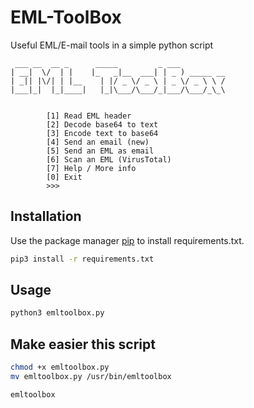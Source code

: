 # EML-ToolBox

Useful EML/E-mail tools in a simple python script

```golang
 ___ __  __ _      _____         _ ___
| __|  \/  | |    |_   _|__  ___| | _ ) _____ __
| _|| |\/| | |__    | |/ _ \/ _ \ | _ \/ _ \ \ /
|___|_|  |_|____|   |_|\___/\___/_|___/\___/_\_\


        [1] Read EML header
        [2] Decode base64 to text
        [3] Encode text to base64
        [4] Send an email (new)
        [5] Send an EML as email
        [6] Scan an EML (VirusTotal)
        [7] Help / More info
        [0] Exit
        >>>
```

## Installation
Use the package manager [pip](https://pip.pypa.io/en/stable/) to install requirements.txt.

```bash
pip3 install -r requirements.txt
```

## Usage

```bash
python3 emltoolbox.py
```

## Make easier this script
```bash
chmod +x emltoolbox.py
mv emltoolbox.py /usr/bin/emltoolbox

emltoolbox
```
